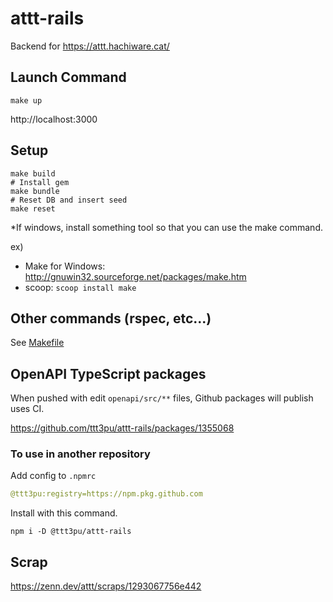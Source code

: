 # attt-rails

Backend for https://attt.hachiware.cat/

## Launch Command

`make up`

http://localhost:3000

## Setup

```shell
make build
# Install gem
make bundle
# Reset DB and insert seed
make reset
```

*If windows, install something tool so that you can use the make command.

ex)

- Make for Windows: http://gnuwin32.sourceforge.net/packages/make.htm
- scoop: `scoop install make`

## Other commands (rspec, etc...)

See [Makefile](./Makefile)

## OpenAPI TypeScript packages

When pushed with edit `openapi/src/**` files, Github packages will publish uses CI.

https://github.com/ttt3pu/attt-rails/packages/1355068

### To use in another repository

Add config to `.npmrc`

```yml
@ttt3pu:registry=https://npm.pkg.github.com
```

Install with this command.

`npm i -D @ttt3pu/attt-rails`

## Scrap

https://zenn.dev/attt/scraps/1293067756e442
